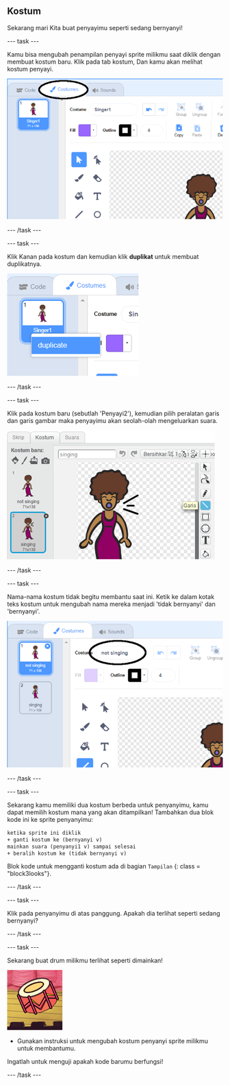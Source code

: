## Kostum

Sekarang mari Kita buat penyayimu seperti sedang bernyanyi!

\--- task \---

Kamu bisa mengubah penampilan penyayi sprite milikmu saat diklik dengan membuat kostum baru. Klik pada tab kostum, Dan kamu akan melihat kostum penyayi.

![tangkapan layar](images/band-singer-costume-annotated.png)

\--- /task \---

\--- task \---

Klik Kanan pada kostum dan kemudian klik **duplikat** untuk membuat duplikatnya.

![tangkapan layar](images/band-singer-duplicate.png)

\--- /task \---

\--- task \---

Klik pada kostum baru (sebutlah 'Penyayi2'), kemudian pilih peralatan garis dan garis gambar maka penyayimu akan seolah-olah mengeluarkan suara.

![tangkapan layar](images/band-singer-click.png)

\--- /task \---

\--- task \---

Nama-nama kostum tidak begitu membantu saat ini. Ketik ke dalam kotak teks kostum untuk mengubah nama mereka menjadi 'tidak bernyanyi' dan 'bernyanyi'.

![tangkapan layar](images/band-singer-name-annotated.png)

\--- /task \---

\--- task \---

Sekarang kamu memiliki dua kostum berbeda untuk penyanyimu, kamu dapat memilih kostum mana yang akan ditampilkan! Tambahkan dua blok kode ini ke sprite penyanyimu:

```blocks3
ketika sprite ini diklik
+ ganti kostum ke (bernyanyi v)
mainkan suara (penyanyi1 v) sampai selesai
+ beralih kostum ke (tidak bernyanyi v)
```

Blok kode untuk mengganti kostum ada di bagian `Tampilan` {: class = "block3looks"}.

\--- /task \---

\--- task \---

Klik pada penyanyimu di atas panggung. Apakah dia terlihat seperti sedang bernyanyi?

\--- /task \---

\--- task \---

Sekarang buat drum milikmu terlihat seperti dimainkan!

![tangkapan layar](images/band-drum-final.png)

- Gunakan instruksi untuk mengubah kostum penyanyi sprite milikmu untuk membantumu.

Ingatlah untuk menguji apakah kode barumu berfungsi!

\--- /task \---